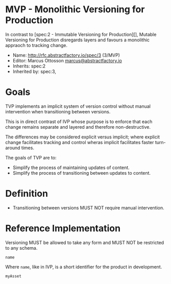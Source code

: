 # MVP - Monolithic Versioning for Production

In contrast to [spec:2 - Immutable Versioning for Production][], Mutable Versioning for Production disregards layers and favours a monolithic appraoch to tracking change.

* Name: http://rfc.abstractfactory.io/spec/3 (3/MVP)
* Editor: Marcus Ottosson <marcus@abstractfactory.io>
* Inherits: spec:2
* Inherited by: spec:3, 


# Goals

TVP implements an implicit system of version control without manual intervention when transitioning between versions.

This is in direct contrast of IVP whose purpose is to enforce that each change remains separate and layered and therefore non-destructive.

The differences may be considered explicit versus implicit; where explicit change facilitates tracking and control wheras implicit facilitates faster turn-around times.

The goals of TVP are to:
* Simplify the process of maintaining updates of content.
* Simplify the process of transitioning between updates to content.

# Definition

* Transitioning between versions MUST NOT require manual intervention.

# Reference Implementation

Versioning MUST be allowed to take any form and MUST NOT be restricted to any schema.

`name`

Where `name`, like in IVP, is a short identifier for the product in development.

`myAsset`

[Consensus-Oriented Specification System (COSS)]: http://www.digistan.org/spec:1/COSS
[RFC 2119]: http://tools.ietf.org/html/rfc2119